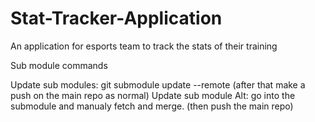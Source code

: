# Stat-Tracker-Application

An application for esports team to track the stats of their training

Sub module commands

Update sub modules: git submodule update --remote (after that make a push on the main repo as normal)
Update sub module Alt: go into the submodule and manualy fetch and merge. (then push the main repo)
